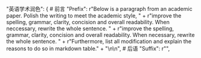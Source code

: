 "英语学术润色": {
            # 前言
            "Prefix":   r"Below is a paragraph from an academic paper. Polish the writing to meet the academic style, " +
                        r"improve the spelling, grammar, clarity, concision and overall readability. When neccessary, rewrite the whole sentence. " +
                        r"improve the spelling, grammar, clarity, concision and overall readability. When necessary, rewrite the whole sentence. " +
                        r"Furthermore, list all modification and explain the reasons to do so in markdown table." + "\n\n",
            # 后语 
            "Suffix":   r"",
